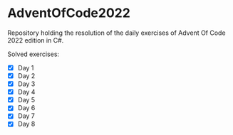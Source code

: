 # AdventOfCode2022

Repository holding the resolution of the daily exercises of Advent Of Code 2022 edition in C#.

Solved exercises:
- [x] Day 1
- [x] Day 2
- [x] Day 3
- [x] Day 4
- [x] Day 5
- [x] Day 6
- [x] Day 7
- [x] Day 8
